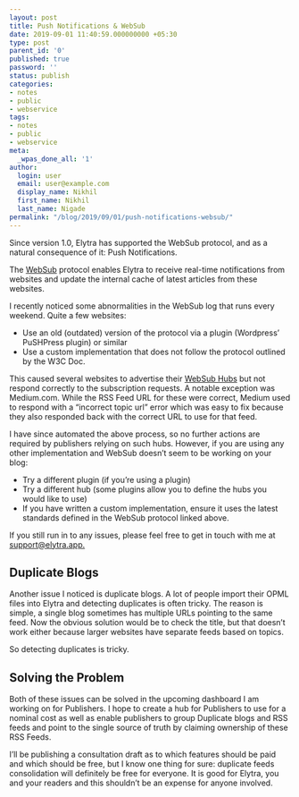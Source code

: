```yaml
---
layout: post
title: Push Notifications & WebSub
date: 2019-09-01 11:40:59.000000000 +05:30
type: post
parent_id: '0'
published: true
password: ''
status: publish
categories:
- notes
- public
- webservice
tags:
- notes
- public
- webservice
meta:
  _wpas_done_all: '1'
author:
  login: user
  email: user@example.com
  display_name: Nikhil
  first_name: Nikhil
  last_name: Nigade
permalink: "/blog/2019/09/01/push-notifications-websub/"
---
```

<p>Since version 1.0, Elytra has supported the WebSub protocol, and as a natural consequence of it: Push Notifications. </p>
<p>The <a href="https://www.w3.org/TR/websub/">WebSub</a> protocol enables Elytra to receive real-time notifications from websites and update the internal cache of latest articles from these websites. </p>
<p>I recently noticed some abnormalities in the WebSub log that runs every weekend. Quite a few websites:</p>
<ul>
<li>Use an old (outdated) version of the protocol via a plugin (Wordpress’ PuSHPress plugin) or similar</li>
<li>Use a custom implementation that does not follow the protocol outlined by the W3C Doc. </li>
</ul>
<p>This caused several websites to advertise their <a href="https://www.w3.org/TR/websub/#hub">WebSub Hubs</a> but not respond correctly to the subscription requests. A notable exception was Medium.com. While the RSS Feed URL for these were correct, Medium used to respond with a “incorrect topic url” error which was easy to fix because they also responded back with the correct URL to use for that feed. </p>
<p>I have since automated the above process, so no further actions are required by publishers relying on such hubs. However, if you are using any other implementation and WebSub doesn’t seem to be working on your blog:</p>
<ul>
<li>Try a different plugin (if you’re using a plugin)</li>
<li>Try a different hub (some plugins allow you to define the hubs you would like to use)</li>
<li>If you have written a custom implementation, ensure it uses the latest standards defined in the WebSub protocol linked above. </li>
</ul>
<p>If you still run in to any issues, please feel free to get in touch with me at <a href="mailto:support@elytra.app">support@elytra.app.</a></p>
<h2>Duplicate Blogs</h2>
<p>Another issue I noticed is duplicate blogs. A lot of people import their OPML files into Elytra and detecting duplicates is often tricky. The reason is simple, a single blog sometimes has multiple URLs pointing to the same feed. Now the obvious solution would be to check the title, but that doesn’t work either because larger websites have separate feeds based on topics. </p>
<p>So detecting duplicates is tricky.</p>
<h2>Solving the Problem</h2>
<p>Both of these issues can be solved in the upcoming dashboard I am working on for Publishers. I hope to create a hub for Publishers to use for a nominal cost as well as enable publishers to group Duplicate blogs and RSS feeds and point to the single source of truth by claiming ownership of these RSS Feeds. </p>
<p>I’ll be publishing a consultation draft as to which features should be paid and which should be free, but I know one thing for sure: duplicate feeds consolidation will definitely be free for everyone. It is good for Elytra, you and your readers and this shouldn’t be an expense for anyone involved. </p>
